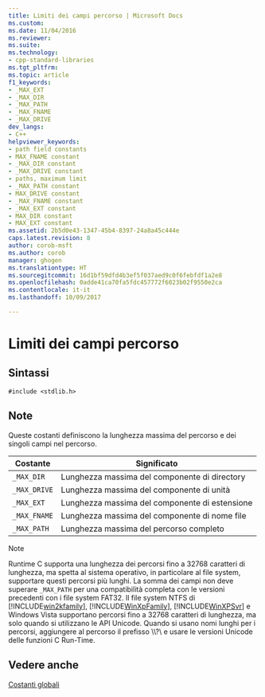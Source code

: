 ```yaml
---
title: Limiti dei campi percorso | Microsoft Docs
ms.custom: 
ms.date: 11/04/2016
ms.reviewer: 
ms.suite: 
ms.technology:
- cpp-standard-libraries
ms.tgt_pltfrm: 
ms.topic: article
f1_keywords:
- _MAX_EXT
- _MAX_DIR
- _MAX_PATH
- _MAX_FNAME
- _MAX_DRIVE
dev_langs:
- C++
helpviewer_keywords:
- path field constants
- MAX_FNAME constant
- _MAX_DIR constant
- _MAX_DRIVE constant
- paths, maximum limit
- _MAX_PATH constant
- MAX_DRIVE constant
- _MAX_FNAME constant
- _MAX_EXT constant
- MAX_DIR constant
- MAX_EXT constant
ms.assetid: 2b5d0e43-1347-45b4-8397-24a8a45c444e
caps.latest.revision: 8
author: corob-msft
ms.author: corob
manager: ghogen
ms.translationtype: HT
ms.sourcegitcommit: 16d1bf59dfd4b3ef5f037aed9c0f6febfdf1a2e8
ms.openlocfilehash: 0adde41ca70fa5fdc457772f6023b02f9550e2ca
ms.contentlocale: it-it
ms.lasthandoff: 10/09/2017

---
```

# <a name="path-field-limits"></a>Limiti dei campi percorso
## <a name="syntax"></a>Sintassi  
  
```  
#include <stdlib.h>  
```  
  
## <a name="remarks"></a>Note  
 Queste costanti definiscono la lunghezza massima del percorso e dei singoli campi nel percorso.  
  
|Costante|Significato|  
|--------------|-------------|  
|`_MAX_DIR`|Lunghezza massima del componente di directory|  
|`_MAX_DRIVE`|Lunghezza massima del componente di unità|  
|`_MAX_EXT`|Lunghezza massima del componente di estensione|  
|`_MAX_FNAME`|Lunghezza massima del componente di nome file|  
|`_MAX_PATH`|Lunghezza massima del percorso completo|  
  
> [!NOTE]
>  Runtime C supporta una lunghezza dei percorsi fino a 32768 caratteri di lunghezza, ma spetta al sistema operativo, in particolare al file system, supportare questi percorsi più lunghi. La somma dei campi non deve superare `_MAX_PATH` per una compatibilità completa con le versioni precedenti con i file system FAT32. Il file system NTFS di [!INCLUDE[win2kfamily](../c-runtime-library/includes/win2kfamily_md.md)], [!INCLUDE[WinXpFamily](../atl/reference/includes/winxpfamily_md.md)], [!INCLUDE[WinXPSvr](../build/includes/winxpsvr_md.md)] e Windows Vista supportano percorsi fino a 32768 caratteri di lunghezza, ma solo quando si utilizzano le API Unicode. Quando si usano nomi lunghi per i percorsi, aggiungere al percorso il prefisso \\\\?\ e usare le versioni Unicode delle funzioni C Run-Time.  
  
## <a name="see-also"></a>Vedere anche  
 [Costanti globali](../c-runtime-library/global-constants.md)
